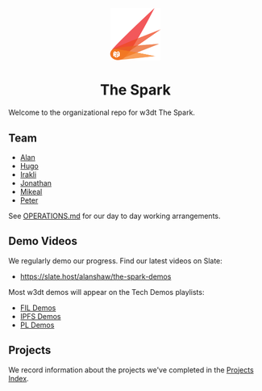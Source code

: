 <p align="center"><img src="https://raw.githubusercontent.com/protocol/the-spark/main/logo.png" width="100"/>
<h1 align="center">The Spark</h1>

Welcome to the organizational repo for w3dt The Spark.

## Team

* [Alan](https://github.com/alanshaw)
* [Hugo](https://github.com/hugomrdias)
* [Irakli](https://github.com/Gozala)
* [Jonathan](https://github.com/jnthnvctr)
* [Mikeal](https://github.com/mikeal)
* [Peter](https://github.com/ribasushi)

See [OPERATIONS.md](https://github.com/protocol/the-spark/blob/main/OPERATIONS.md) for our day to day working arrangements.

## Demo Videos

We regularly demo our progress. Find our latest videos on Slate:

* https://slate.host/alanshaw/the-spark-demos

Most w3dt demos will appear on the Tech Demos playlists:

* [FIL Demos](https://youtube.com/playlist?list=PL_0VrY55uV1_NtdimsD2mncnL6__b1x6T)
* [IPFS Demos](https://www.youtube.com/playlist?list=PLuhRWgmPaHtRRtDPxOcE9cR2yDqvqLdCr)
* [PL Demos](https://youtube.com/playlist?list=PLhuBigpl7lqs6QcAuIvCJ9-SIa8G9yujJ)

## Projects

We record information about the projects we've completed in the [Projects Index](https://github.com/protocol/the-spark/tree/main/projects).
